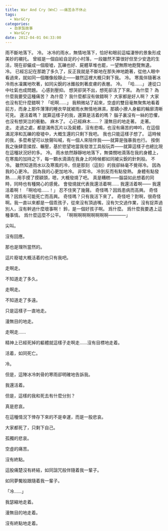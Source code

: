 ```yaml
---
title: War And Cry（WnC）——痛苦永不休止
tags:
  - War&Cry
categories:
  - 自家製故事
  - War&Cry
date: 2012-04-01 04:33:00
---
```


雨不斷地落下。
冷。
冰冷的雨水，無情地落下，恰好和眼前這幅淒慘的景象形成美妙的襯托。
曾經是一個自給自足的小村落，一段雖然不算很好但至少安逸的生活，現在卻儼成一個廢墟，瓦礫也好、屍體草堆也罷，一望無際地飽覽無遺。
冷。
已經忘記在那跪了多久了，反正我就是不斷地在那失神地跪著，從他人眼中看過來，就如同一個雕像般靜止——雖然這裡大概只剩下我。
冷。
寒風伴隨著冰冷雨水凜厲地吹著，如同尖銳的冰錐般刺著皮膚的表層。
冷。
「哈……」
連從口中吐氣也成問題。
心感到壓抑。
想哭卻哭不出，想死卻活了下來。
為什麼？
為什麼我要受這種痛苦？
為什麼？
我什麼都沒有做錯啊？
大家都是好人啊？
大家也沒有犯什麼錯啊？
「呃啊……」
我稍微站了起來，空虛的雙目毫無聚焦地看着前方，而身上那件薄薄的睡衣早就被雨水無情地淋濕，那嬌小撩人身軀的輪廓清晰可見。
還活着嗎？
就算這樣子的我，還算是活着的嗎？
腦子裏沒有一絲的恐懼，也沒有想哭泣的衝動。
麻木了。
心已經麻木……？
漫無目的地走著。
走著。
走。
走過之處，都是滿佈瓦片以及屍體，沒有悲鳴，也沒有痛苦的呻吟，在這個滿泥濘和瓦礫的廢墟中，大概生還的只剩下我吧。
我也只能這樣子想了。
這時候的我，多麼希望可以放聲叫喊，有一個人來陪伴我——就算是強暴我也行。
按倒我之後肆意揉捏、輾壓，基於慾望地當我發泄工具般玩弄——就算這樣子也總比現在這種狀況好的多。
冷。
雨水依然靜靜地地落下，無憐憫地滴落在我的身體上，在寒風的加持之下，每一顆水滴滴在我身上的時候都如同被尖銳的針刺般。
不冷。
雖然知道雨水以及寒風的冷，但是那刻（這刻）的我卻絲毫不覺得冷。
因為我的心更冷。
因為我的心更加地冷。
非常冷。
冷到反而有點發熱。
身體有點發熱……用手摸了摸額頭，嗯，大概發燒了吧。
真是糟糕——腦袋如此想着的同時，同時也有種開心的感覺。
會發燒就代表我還活着啊……
我還活着啊——
我還活着啊！
「啊哈哈……！」
忍不住笑了幾聲。
奇怪嗎？因爲患病而高興。
奇怪嗎？因爲有可能死亡而高興。
奇怪嗎？只有我活下來了。
奇怪吧？對啊，很奇怪啊。我一直以來都是一個乖孩子，從來沒有頂過嘴，沒有欠交過作業，沒有捉弄過別人，沒有幹過什麼壞事啊！
鈴，是一個好孩子啊。
爲什麼。
爲什麼我要遇上這種事情。
爲什麼這麼不公平。
「啊啊啊啊啊啊啊啊啊————」

尖叫。

沒有回應。

那也是理所當然的。

這片廢墟大概活着的也只有我吧。

走啊走。

不知道走了多久。

走啊走。

不知道走了多遠。

只是這樣子一直地走。

漫無目的地走。

走啊走……

精神上已經死掉的軀體就這樣子走啊走……沒有目標地走着。

活着，如同死亡。

冷。

但是，這陣冰冷刺骨的寒雨卻明確地告訴我。

我還活着。

但是，這樣的我和死去有什麼分別？

真是悲哀。

在這種情況下倖存下來的不是幸運，而是一股悲哀。

大家都死了，只剩下自己。

孤獨的悲哀。

空虛的痛苦。

沒有終點。

這股痛楚沒有終結，如同詛咒般伴隨着我一輩子。

如同夢魘般跟隨着我一輩子。

「冷……」

我瑟縮地走着。

漫無目的地走着。

沒有終點地走着。